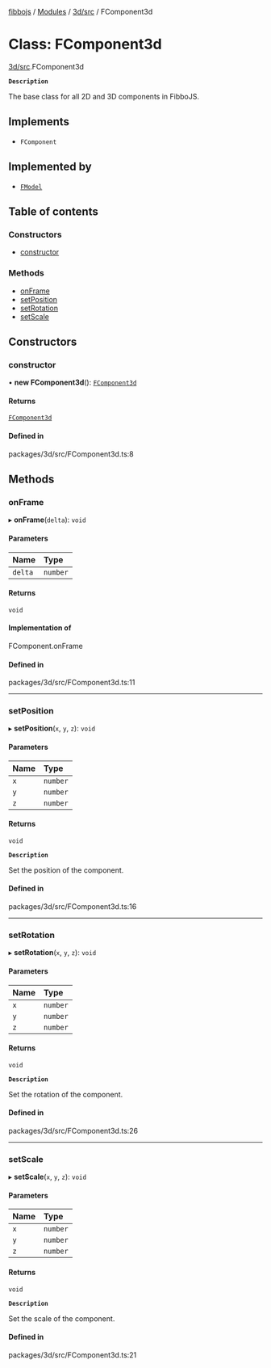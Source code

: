 [fibbojs](../README.md) / [Modules](../modules.md) / [3d/src](../modules/3d_src.md) / FComponent3d

# Class: FComponent3d

[3d/src](../modules/3d_src.md).FComponent3d

**`Description`**

The base class for all 2D and 3D components in FibboJS.

## Implements

- `FComponent`

## Implemented by

- [`FModel`](3d_src.FModel.md)

## Table of contents

### Constructors

- [constructor](3d_src.FComponent3d.md#constructor)

### Methods

- [onFrame](3d_src.FComponent3d.md#onframe)
- [setPosition](3d_src.FComponent3d.md#setposition)
- [setRotation](3d_src.FComponent3d.md#setrotation)
- [setScale](3d_src.FComponent3d.md#setscale)

## Constructors

### constructor

• **new FComponent3d**(): [`FComponent3d`](3d_src.FComponent3d.md)

#### Returns

[`FComponent3d`](3d_src.FComponent3d.md)

#### Defined in

packages/3d/src/FComponent3d.ts:8

## Methods

### onFrame

▸ **onFrame**(`delta`): `void`

#### Parameters

| Name | Type |
| :------ | :------ |
| `delta` | `number` |

#### Returns

`void`

#### Implementation of

FComponent.onFrame

#### Defined in

packages/3d/src/FComponent3d.ts:11

___

### setPosition

▸ **setPosition**(`x`, `y`, `z`): `void`

#### Parameters

| Name | Type |
| :------ | :------ |
| `x` | `number` |
| `y` | `number` |
| `z` | `number` |

#### Returns

`void`

**`Description`**

Set the position of the component.

#### Defined in

packages/3d/src/FComponent3d.ts:16

___

### setRotation

▸ **setRotation**(`x`, `y`, `z`): `void`

#### Parameters

| Name | Type |
| :------ | :------ |
| `x` | `number` |
| `y` | `number` |
| `z` | `number` |

#### Returns

`void`

**`Description`**

Set the rotation of the component.

#### Defined in

packages/3d/src/FComponent3d.ts:26

___

### setScale

▸ **setScale**(`x`, `y`, `z`): `void`

#### Parameters

| Name | Type |
| :------ | :------ |
| `x` | `number` |
| `y` | `number` |
| `z` | `number` |

#### Returns

`void`

**`Description`**

Set the scale of the component.

#### Defined in

packages/3d/src/FComponent3d.ts:21
